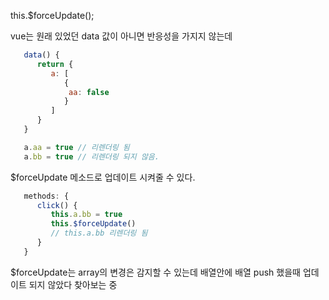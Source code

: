 this.$forceUpdate();

vue는 원래 있었던 data 값이 아니면 반응성을 가지지 않는데

```js
   data() {
      return {
         a: [
            {
             aa: false  
            }
         ]
      }
   }

   a.aa = true // 리렌더링 됨
   a.bb = true // 리렌더링 되지 않음.

```

$forceUpdate 메소드로 업데이트 시켜줄 수 있다.

```js
   methods: {
      click() {
         this.a.bb = true
         this.$forceUpdate()
         // this.a.bb 리렌더링 됨
      }
   }
```
$forceUpdate는 array의 변경은 감지할 수 있는데 배열안에 배열 push 했을때 업데이트 되지 않았다
찾아보는 중